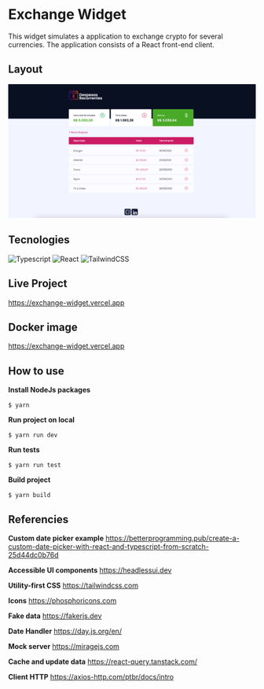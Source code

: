 # Exchange Widget
This widget simulates a application to exchange crypto for several currencies. The application consists of a React front-end client.

## Layout
![layout](https://github.com/grasielaGomes/recurring-expenses/blob/main/src/images/main.jpg?raw=true)

## Tecnologies
![Typescript](https://img.shields.io/badge/TypeScript-007ACC?style=for-the-badge&logo=typescript&logoColor=white "Typescript")
![React](https://img.shields.io/badge/React-20232A?style=for-the-badge&logo=react&logoColor=61DAFB)
![TailwindCSS](https://img.shields.io/badge/tailwindcss-%2338B2AC.svg?style=for-the-badge&logo=tailwind-css&logoColor=white)

## Live Project
https://exchange-widget.vercel.app

## Docker image
https://exchange-widget.vercel.app

## How to use
**Install NodeJs packages**

    $ yarn

**Run project on local**

    $ yarn run dev

**Run tests**

    $ yarn run test

**Build project**

    $ yarn build


## Referencies
**Custom date picker example**
https://betterprogramming.pub/create-a-custom-date-picker-with-react-and-typescript-from-scratch-25d44dc0b76d

**Accessible UI components**
https://headlessui.dev

**Utility-first CSS**
https://tailwindcss.com

**Icons**
https://phosphoricons.com

**Fake data**
https://fakerjs.dev

**Date Handler**
https://day.js.org/en/

**Mock server**
https://miragejs.com

**Cache and update data**
https://react-query.tanstack.com/

**Client HTTP**
https://axios-http.com/ptbr/docs/intro

